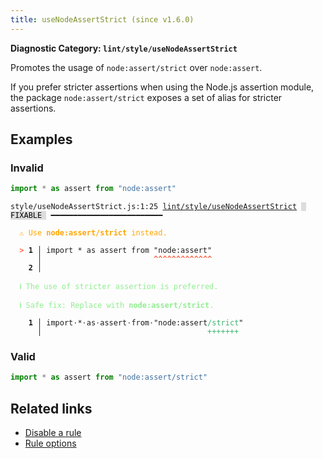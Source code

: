 ```yaml
---
title: useNodeAssertStrict (since v1.6.0)
---
```


**Diagnostic Category: `lint/style/useNodeAssertStrict`**

Promotes the usage of `node:assert/strict` over `node:assert`.

If you prefer stricter assertions when using the Node.js assertion module, the package `node:assert/strict` exposes a set of alias for stricter assertions.

## Examples

### Invalid

```jsx
import * as assert from "node:assert"
```

<pre class="language-text"><code class="language-text">style/useNodeAssertStrict.js:1:25 <a href="https://biomejs.dev/linter/rules/use-node-assert-strict">lint/style/useNodeAssertStrict</a> <span style="color: #000; background-color: #ddd;"> FIXABLE </span> ━━━━━━━━━━━━━━━━━━━━━━━━━

<strong><span style="color: Orange;">  </span></strong><strong><span style="color: Orange;">⚠</span></strong> <span style="color: Orange;">Use </span><span style="color: Orange;"><strong>node:assert/strict</strong></span><span style="color: Orange;"> instead.</span>
  
<strong><span style="color: Tomato;">  </span></strong><strong><span style="color: Tomato;">&gt;</span></strong> <strong>1 │ </strong>import * as assert from &quot;node:assert&quot;
   <strong>   │ </strong>                        <strong><span style="color: Tomato;">^</span></strong><strong><span style="color: Tomato;">^</span></strong><strong><span style="color: Tomato;">^</span></strong><strong><span style="color: Tomato;">^</span></strong><strong><span style="color: Tomato;">^</span></strong><strong><span style="color: Tomato;">^</span></strong><strong><span style="color: Tomato;">^</span></strong><strong><span style="color: Tomato;">^</span></strong><strong><span style="color: Tomato;">^</span></strong><strong><span style="color: Tomato;">^</span></strong><strong><span style="color: Tomato;">^</span></strong><strong><span style="color: Tomato;">^</span></strong><strong><span style="color: Tomato;">^</span></strong>
    <strong>2 │ </strong>
  
<strong><span style="color: lightgreen;">  </span></strong><strong><span style="color: lightgreen;">ℹ</span></strong> <span style="color: lightgreen;">The use of stricter assertion is preferred.</span>
  
<strong><span style="color: lightgreen;">  </span></strong><strong><span style="color: lightgreen;">ℹ</span></strong> <span style="color: lightgreen;">Safe fix</span><span style="color: lightgreen;">: </span><span style="color: lightgreen;">Replace with </span><span style="color: lightgreen;"><strong>node:assert/strict</strong></span><span style="color: lightgreen;">.</span>
  
<strong>  </strong><strong>  1 │ </strong>import<span style="opacity: 0.8;">·</span>*<span style="opacity: 0.8;">·</span>as<span style="opacity: 0.8;">·</span>assert<span style="opacity: 0.8;">·</span>from<span style="opacity: 0.8;">·</span>&quot;node:assert<span style="color: MediumSeaGreen;">/</span><span style="color: MediumSeaGreen;">s</span><span style="color: MediumSeaGreen;">t</span><span style="color: MediumSeaGreen;">r</span><span style="color: MediumSeaGreen;">i</span><span style="color: MediumSeaGreen;">c</span><span style="color: MediumSeaGreen;">t</span>&quot;
<strong>  </strong><strong>    │ </strong>                                    <span style="color: MediumSeaGreen;">+</span><span style="color: MediumSeaGreen;">+</span><span style="color: MediumSeaGreen;">+</span><span style="color: MediumSeaGreen;">+</span><span style="color: MediumSeaGreen;">+</span><span style="color: MediumSeaGreen;">+</span><span style="color: MediumSeaGreen;">+</span> 
</code></pre>

### Valid

```jsx
import * as assert from "node:assert/strict"
```

## Related links

- [Disable a rule](/linter/#disable-a-lint-rule)
- [Rule options](/linter/#rule-options)
